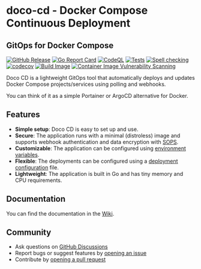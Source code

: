 # doco-cd - Docker Compose Continuous Deployment

## GitOps for Docker Compose

[![GitHub Release](https://img.shields.io/github/v/release/kimdre/doco-cd?display_name=tag&label=Release)](https://github.com/kimdre/doco-cd/releases)
[![Go Report Card](https://goreportcard.com/badge/github.com/kimdre/doco-cd)](https://goreportcard.com/report/github.com/kimdre/doco-cd)
[![CodeQL](https://github.com/kimdre/doco-cd/actions/workflows/github-code-scanning/codeql/badge.svg)](https://github.com/kimdre/doco-cd/actions/workflows/github-code-scanning/codeql)
[![Tests](https://github.com/kimdre/doco-cd/actions/workflows/test.yaml/badge.svg)](https://github.com/kimdre/doco-cd/actions/workflows/test.yaml)
[![Spell checking](https://github.com/kimdre/doco-cd/actions/workflows/spelling.yaml/badge.svg)](https://github.com/kimdre/doco-cd/actions/workflows/spelling.yaml)
[![codecov](https://codecov.io/gh/kimdre/doco-cd/graph/badge.svg?token=TR4H8ATPL0)](https://codecov.io/gh/kimdre/doco-cd)
[![Build Image](https://github.com/kimdre/doco-cd/actions/workflows/build.yaml/badge.svg)](https://github.com/kimdre/doco-cd/actions/workflows/build.yaml)
[![Container Image Vulnerability Scanning](https://github.com/kimdre/doco-cd/actions/workflows/image-vulnerability-scanning.yml/badge.svg?event=schedule)](https://github.com/kimdre/doco-cd/actions/workflows/image-vulnerability-scanning.yml)


Doco CD is a lightweight GitOps tool that automatically deploys and updates Docker Compose projects/services using polling and webhooks.

You can think of it as a simple Portainer or ArgoCD alternative for Docker.

## Features

- **Simple setup**: Doco CD is easy to set up and use.
- **Secure**: The application runs with a minimal (distroless) image and supports webhook authentication and data encryption with [SOPS](https://getsops.io/).
- **Customizable**: The application can be configured using [environment variables](App-Settings).
- **Flexible**: The deployments can be configured using a [deployment configuration](Deploy-Settings) file.
- **Lightweight**: The application is built in Go and has tiny memory and CPU requirements.

## Documentation

You can find the documentation in the [Wiki](https://github.com/kimdre/doco-cd/wiki).

## Community

- Ask questions on [GitHub Discussions](https://github.com/kimdre/doco-cd/discussions)
- Report bugs or suggest features by [opening an issue](https://github.com/kimdre/doco-cd/issues/new)
- Contribute by [opening a pull request](https://github.com/kimdre/doco-cd/pulls)
